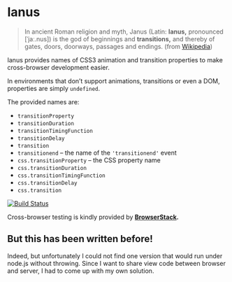 Ianus
=====

> In ancient Roman religion and myth, Janus (Latin: **Ianus,** pronounced [ˈjaː.nus]) is the god of beginnings and **transitions,** and thereby of gates, doors, doorways, passages and endings. (from [Wikipedia](http://en.wikipedia.org/wiki/Janus))

Ianus provides names of CSS3 animation and transition properties to make
cross-browser development easier.

In environments that don’t support animations,
transitions or even a DOM, properties are simply `undefined`.

The provided names are:

- `transitionProperty`
- `transitionDuration`
- `transitionTimingFunction`
- `transitionDelay`
- `transition`
- `transitionend` – the name of the `'transitionend'` event
- `css.transitionProperty` – the CSS property name
- `css.transitionDuration`
- `css.transitionTimingFunction`
- `css.transitionDelay`
- `css.transition`

[![Build Status](https://travis-ci.org/davidaurelio/ianus.svg?branch=master)](https://travis-ci.org/davidaurelio/ianus)

Cross-browser testing is kindly provided by **[BrowserStack][].**

[BrowserStack]: http://www.browserstack.com

But this has been written before!
-----

Indeed, but unfortunately I could not find one version that would run under
node.js without throwing. Since I want to share view code between browser and
server, I had to come up with my own solution.
